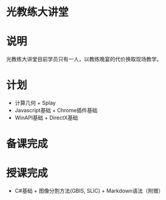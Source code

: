 光教练大讲堂
======

# 说明

光教练大讲堂目前学员只有一人，以教练晚宴的代价换取现场教学。

# 计划

* 计算几何 + Splay
* Javascript基础 + Chrome插件基础
* WinAPI基础 + DirectX基础

# 备课完成


# 授课完成

* C#基础 + 图像分割方法(GBIS, SLIC) + Markdown语法（附赠）